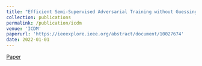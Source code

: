 ```yaml
---
title: "Efficient Semi-Supervised Adversarial Training without Guessing Labels, Huimin Wu, **William Vazelhes**, Bin Gu"
collection: publications
permalink: /publication/icdm
venue: 'ICDM'
paperurl: 'https://ieeexplore.ieee.org/abstract/document/10027674'
date: 2022-01-01
---
```

[Paper](https://openreview.net/forum?id=eTF3VDH2b6)